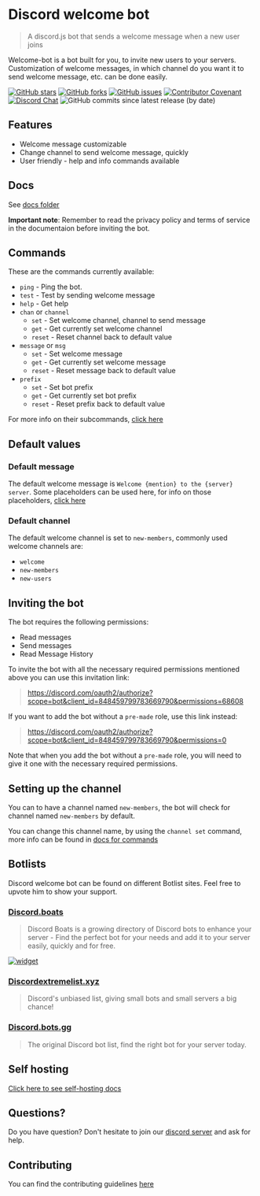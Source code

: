 # Discord welcome bot

> A discord.js bot that sends a welcome message when a new user joins

Welcome-bot is a bot built for you, to invite new users to your servers. Customization of welcome messages, in which channel do you want it to send welcome message, etc. can be done easily.

[![GitHub stars](https://img.shields.io/github/stars/Welcome-Bot/welcome-bot)](https://github.com/Welcome-Bot/welcome-bot/stargazers)
[![GitHub forks](https://img.shields.io/github/forks/Welcome-Bot/welcome-bot)](https://github.com/Welcome-Bot/welcome-bot/network)
[![GitHub issues](https://img.shields.io/github/issues/Welcome-Bot/welcome-bot)](https://github.com/Welcome-Bot/welcome-bot/issues)
[![Contributor Covenant](https://img.shields.io/badge/Contributor%20Covenant-2.0-4baaaa.svg)](https://github.com/Welcome-Bot/welcome-bot/blob/main/.github/CODE_OF_CONDUCT.md)
[![Discord Chat](https://img.shields.io/discord/836854115526770708?color=7289da&label=discord)](https://discord.gg/xxU7akJNbC)
![GitHub commits since latest release (by date)](https://img.shields.io/github/commits-since/Welcome-Bot/welcome-bot/latest)

## Features
- Welcome message customizable
- Change channel to send welcome message, quickly
- User friendly - help and info commands available

## Docs

See [docs folder](https://github.com/Welcome-Bot/welcome-bot/tree/main/docs)

**Important note**: Remember to read the privacy policy and terms of service in the documentaion before inviting the bot.

## Commands
These are the commands currently available:
- `ping` - Ping the bot.
- `test` - Test by sending welcome message
- `help` - Get help
- `chan` or `channel`
    - `set` - Set welcome channel, channel to send message
    - `get` - Get currently set welcome channel
    - `reset` - Reset channel back to default value
- `message` or `msg`
    - `set` - Set welcome message
    - `get` - Get currently set welcome message
    - `reset` - Reset message back to default value
- `prefix`
    - `set` - Set bot prefix
    - `get` - Get currently set bot prefix
    - `reset` - Reset prefix back to default value

For more info on their subcommands, [click here](https://github.com/Welcome-Bot/welcome-bot/blob/main/docs/commands.md)

## Default values

### Default message

The default welcome message is `Welcome {mention} to the {server} server`. Some placeholders can be used here, for info on those placeholders, [click here](https://github.com/Welcome-Bot/welcome-bot/blob/new-features/docs/commands.md#placeholders-in-welcome-message)

### Default channel

The default welcome channel is set to `new-members`, commonly used welcome channels are:
- `welcome`
- `new-members`
- `new-users`

## Inviting the bot

The bot requires the following permissions:

- Read messages
- Send messages
- Read Message History

To invite the bot with all the necessary required permissions mentioned above you can use this invitation link:
> https://discord.com/oauth2/authorize?scope=bot&client_id=848459799783669790&permissions=68608

If you want to add the bot without a `pre-made` role, use this link instead:
> https://discord.com/oauth2/authorize?scope=bot&client_id=848459799783669790&permissions=0

Note that when you add the bot without a `pre-made` role, you will need to give it one with the necessary required permissions.

## Setting up the channel

You can to have a channel named `new-members`, the bot will check for channel named `new-members` by default.

You can change this channel name, by using the `channel set` command, more info can be found in [docs for commands](docs/commands.md)

## Botlists

Discord welcome bot can be found on different Botlist sites.
Feel free to upvote him to show your support.

### [Discord.boats](https://discord.boats/bot/848459799783669790)

> Discord Boats is a growing directory of Discord bots to enhance your server - Find the perfect bot for your needs and add it to your server easily, quickly and for free.

[![widget](https://discord.boats/api/widget/848459799783669790/)](https://discord.boats/bot/848459799783669790)

### [Discordextremelist.xyz](https://discordextremelist.xyz/en-US/bots/848459799783669790)

> Discord's unbiased list, giving small bots and small servers a big chance!

### [Discord.bots.gg](https://discord.bots.gg/bots/848459799783669790)

> The original Discord bot list, find the right bot for your server today.

## Self hosting

[Click here to see self-hosting docs](https://github.com/Welcome-Bot/welcome-bot/blob/main/docs/self-hosting.md)

## Questions?

Do you have question? Don't hesitate to join our [discord server](https://discord.gg/xxU7akJNbC) and ask for help.

## Contributing

You can find the contributing guidelines [here](https://github.com/Welcome-Bot/welcome-bot/blob/main/.github/CONTRIBUTING.md)
